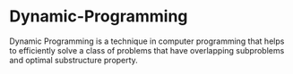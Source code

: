 # Dynamic-Programming

Dynamic Programming is a technique in computer programming that helps to efficiently solve a class of problems that have overlapping subproblems and optimal substructure property.
